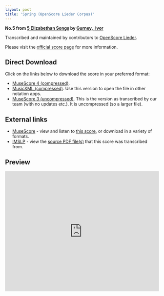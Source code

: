 ```yaml
---
layout: post
title: 'Spring (OpenScore Lieder Corpus)'
---
```


__No.5 from [5 Elizabethan Songs](https://fourscoreandmore.org/openscore/lieder/Gurney,_Ivor/5_Elizabethan_Songs/) by [Gurney,_Ivor](https://fourscoreandmore.org/openscore/lieder/Gurney,_Ivor)__

Transcribed and maintained by contributors to [OpenScore Lieder].

Please visit the [official score page] for more information.

[official score page]: https://musescore.com/openscore-lieder-corpus/scores/6164234
[OpenScore Lieder]: https://musescore.com/openscore-lieder-corpus

## Direct Download

Click on the links below to download the score in your preferred format:
- [MuseScore 4 (compressed)](https://fourscoreandmore.org/openscore/lieder/Gurney,_Ivor/5_Elizabethan_Songs/5_Spring.mscz).
- [MusicXML (compressed)](https://fourscoreandmore.org/openscore/lieder/Gurney,_Ivor/5_Elizabethan_Songs/5_Spring.mxl). Use this version to open the file in other notation apps.
- [MuseScore 3 (uncompressed)](https://raw.githubusercontent.com/OpenScore/Lieder/refs/heads/main/scores/Gurney,_Ivor/5_Elizabethan_Songs/5_Spring/lc6164234.mscx). This is the version as transcribed by our team (with no updates etc.). It is uncompressed (so a larger file).

## External links

- [MuseScore] - view and listen to [this score][MuseScore], or download in a variety of formats.
- [IMSLP] - view the [source PDF file(s)][IMSLP] that this score was transcribed from.

[MuseScore]: https://musescore.com/score/6164234
[IMSLP]: https://imslp.org/wiki/Special:ReverseLookup/281985

## Preview

<iframe width="100%" height="394" src="https://musescore.com/openscore-lieder-corpus/scores/6164234/embed" frameborder="0" allowfullscreen allow="autoplay; fullscreen"></iframe>
